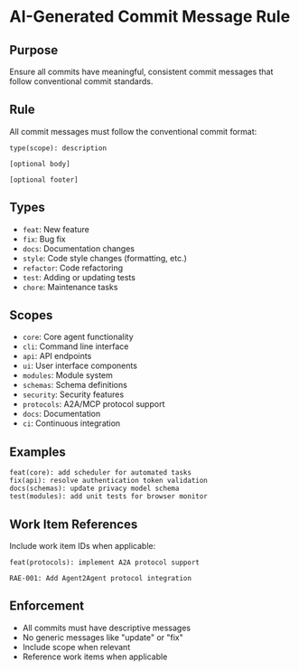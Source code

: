 # AI-Generated Commit Message Rule

## Purpose
Ensure all commits have meaningful, consistent commit messages that follow conventional commit standards.

## Rule
All commit messages must follow the conventional commit format:

```
type(scope): description

[optional body]

[optional footer]
```

## Types
- `feat`: New feature
- `fix`: Bug fix
- `docs`: Documentation changes
- `style`: Code style changes (formatting, etc.)
- `refactor`: Code refactoring
- `test`: Adding or updating tests
- `chore`: Maintenance tasks

## Scopes
- `core`: Core agent functionality
- `cli`: Command line interface
- `api`: API endpoints
- `ui`: User interface components
- `modules`: Module system
- `schemas`: Schema definitions
- `security`: Security features
- `protocols`: A2A/MCP protocol support
- `docs`: Documentation
- `ci`: Continuous integration

## Examples
```
feat(core): add scheduler for automated tasks
fix(api): resolve authentication token validation
docs(schemas): update privacy model schema
test(modules): add unit tests for browser monitor
```

## Work Item References
Include work item IDs when applicable:
```
feat(protocols): implement A2A protocol support

RAE-001: Add Agent2Agent protocol integration
```

## Enforcement
- All commits must have descriptive messages
- No generic messages like "update" or "fix"
- Include scope when relevant
- Reference work items when applicable 